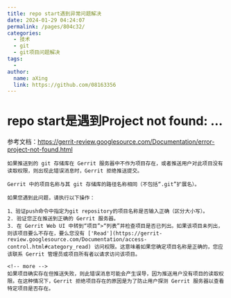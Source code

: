 ```yaml
---
title: repo start遇到异常问题解决
date: 2024-01-29 04:24:07
permalink: /pages/804c32/
categories:
  - 技术
  - git
  - git项目问题解决
tags:
  - 
author: 
  name: aXing
  link: https://github.com/08163356
---
```


# repo start是遇到Project not found: …

参考文档：https://gerrit-review.googlesource.com/Documentation/error-project-not-found.html

```
如果推送到的 git 存储库在 Gerrit 服务器中不作为项目存在，或者推送用户对此项目没有读取权限，则出现此错误消息时，Gerrit 拒绝推送提交。

Gerrit 中的项目名称与其 git 存储库的路径名称相同（不包括“.git”扩展名）。

如果您遇到此问题，请执行以下操作：

1、验证push命令中指定为git repository的项目名称是否输入正确（区分大小写）。
2. 验证您正在推送到正确的 Gerrit 服务器。
3. 在 Gerrit Web UI 中转到“项目”>“列表”并检查项目是否已列出。如果该项目未列出，则该项目要么不存在，要么您没有 ['Read'](https://gerrit-review.googlesource.com/Documentation/access-control.html#category_read) 访问权限。这意味着如果您确定项目名称是正确的，您应该联系 Gerrit 管理员或项目所有者以请求访问该项目。

<!-- more -->
如果项目确实存在但推送失败，则此错误消息可能会产生误导，因为推送用户没有项目的读取权限。在这种情况下，Gerrit 拒绝项目存在的原因是为了防止用户探测 Gerrit 服务器以查看特定项目是否存在。
```

